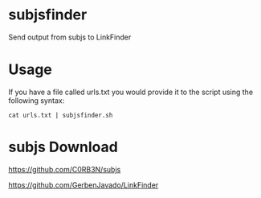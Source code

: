# subjsfinder
Send output from subjs to LinkFinder

# Usage
If you have a file called urls.txt you would provide it to the script using the following syntax:

```
cat urls.txt | subjsfinder.sh
```

# subjs Download
https://github.com/C0RB3N/subjs

https://github.com/GerbenJavado/LinkFinder
